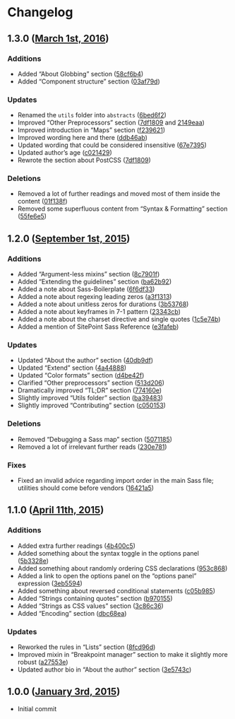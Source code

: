 # Changelog

## 1.3.0 ([March 1st, 2016](https://github.com/KittyGiraudel/sass-guidelines/pull/292))

### Additions

* Added “About Globbing” section ([58cf6b4](https://github.com/KittyGiraudel/sass-guidelines/commit/58cf6b4))
* Added “Component structure” section ([03af79d](https://github.com/KittyGiraudel/sass-guidelines/commit/03af79d))

### Updates

* Renamed the `utils` folder into `abstracts` ([6bed6f2](https://github.com/KittyGiraudel/sass-guidelines/commit/6bed6f2))
* Improved “Other Preprocessors” section ([7df1809](https://github.com/KittyGiraudel/sass-guidelines/commit/7df1809) and [2149eaa](https://github.com/KittyGiraudel/sass-guidelines/commit/2149eaa))
* Improved introduction in “Maps” section ([f239621](https://github.com/KittyGiraudel/sass-guidelines/commit/f239621))
* Improved wording here and there ([ddb46ab](https://github.com/KittyGiraudel/sass-guidelines/commit/ddb46ab))
* Updated wording that could be considered insensitive ([67e7395](https://github.com/KittyGiraudel/sass-guidelines/commit/67e7395))
* Updated author’s age ([c021429](https://github.com/KittyGiraudel/sass-guidelines/commit/c021429))
* Rewrote the section about PostCSS ([7df1809](https://github.com/KittyGiraudel/sass-guidelines/commit/7df1809c7a771e82202d7b910c542b3fd687d3f3))

### Deletions

* Removed a lot of further readings and moved most of them inside the content ([01f138f](https://github.com/KittyGiraudel/sass-guidelines/commit/01f138f))
* Removed some superfluous content from “Syntax & Formatting” section ([55fe6e5](https://github.com/KittyGiraudel/sass-guidelines/commit/55fe6e5))

## 1.2.0 ([September 1st, 2015](https://github.com/KittyGiraudel/sass-guidelines/pull/223))

### Additions

* Added “Argument-less mixins” section ([8c7901f](https://github.com/KittyGiraudel/sass-guidelines/commit/8c7901f))
* Added “Extending the guidelines” section ([ba62b92](https://github.com/KittyGiraudel/sass-guidelines/commit/ba62b92))
* Added a note about Sass-Boilerplate ([6f6df33](https://github.com/KittyGiraudel/sass-guidelines/commit/6f6df33))
* Added a note about regexing leading zeros ([a3f1313](https://github.com/KittyGiraudel/sass-guidelines/commit/a3f1313))
* Added a note about unitless zeros for durations ([3b53768](https://github.com/KittyGiraudel/sass-guidelines/commit/3b53768))
* Added a note about keyframes in 7-1 pattern ([23343cb](https://github.com/KittyGiraudel/sass-guidelines/commit/23343cb))
* Added a note about the charset directive and single quotes ([1c5e74b](https://github.com/KittyGiraudel/sass-guidelines/commit/1c5e74b))
* Added a mention of SitePoint Sass Reference ([e3fafeb](https://github.com/KittyGiraudel/sass-guidelines/commit/e3fafeb))

### Updates

* Updated “About the author” section ([40db9df](https://github.com/KittyGiraudel/sass-guidelines/commit/40db9df))
* Updated “Extend” section ([4a44888](https://github.com/KittyGiraudel/sass-guidelines/commit/4a44888))
* Updated “Color formats” section ([d4be42f](https://github.com/KittyGiraudel/sass-guidelines/commit/d4be42f))
* Clarified “Other preprocessors” section ([513d206](https://github.com/KittyGiraudel/sass-guidelines/commit/513d206))
* Dramatically improved “TL;DR” section ([774160e](https://github.com/KittyGiraudel/sass-guidelines/commit/774160e))
* Slightly improved “Utils folder” section ([ba39483](https://github.com/KittyGiraudel/sass-guidelines/commit/ba39483))
* Slightly improved “Contributing” section ([c050153](https://github.com/KittyGiraudel/sass-guidelines/commit/c050153))

### Deletions

* Removed “Debugging a Sass map” section ([5071185](https://github.com/KittyGiraudel/sass-guidelines/commit/5071185))
* Removed a lot of irrelevant further reads ([230e781](https://github.com/KittyGiraudel/sass-guidelines/commit/230e781))

### Fixes

* Fixed an invalid advice regarding import order in the main Sass file; utilities should come before vendors ([16421a5](https://github.com/KittyGiraudel/sass-guidelines/commit/16421a5))

## 1.1.0 ([April 11th, 2015](https://github.com/KittyGiraudel/sass-guidelines/pull/125))

### Additions

* Added extra further readings ([4b400c5](https://github.com/KittyGiraudel/sass-guidelines/commit/4b400c5))
* Added something about the syntax toggle in the options panel ([5b3328e](https://github.com/KittyGiraudel/sass-guidelines/commit/5b3328e))
* Added something about randomly ordering CSS declarations ([953c868](https://github.com/KittyGiraudel/sass-guidelines/commit/953c868))
* Added a link to open the options panel on the “options panel” expression ([3eb5594](https://github.com/KittyGiraudel/sass-guidelines/commit/3eb5594))
* Added something about reversed conditional statements ([c05b985](https://github.com/KittyGiraudel/sass-guidelines/commit/c05b985))
* Added “Strings containing quotes” section ([b970155](https://github.com/KittyGiraudel/sass-guidelines/commit/b970155))
* Added “Strings as CSS values” section ([3c86c36](https://github.com/KittyGiraudel/sass-guidelines/commit/3c86c36))
* Added “Encoding” section
([dbc68ea](https://github.com/KittyGiraudel/sass-guidelines/commit/dbc68ea))

### Updates

* Reworked the rules in “Lists” section ([8fcd96d](https://github.com/KittyGiraudel/sass-guidelines/commit/8fcd96d))
* Improved mixin in “Breakpoint manager” section to make it slightly more robust ([a27553e](https://github.com/KittyGiraudel/sass-guidelines/commit/a27553e))
* Updated author bio in “About the author” section ([3e5743c](https://github.com/KittyGiraudel/sass-guidelines/commit/3e5743c))

## 1.0.0 ([January 3rd, 2015](https://github.com/KittyGiraudel/sass-guidelines/commit/23b225c22850a898c3f2656bad19b91495eabf09))

* Initial commit
